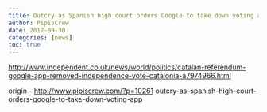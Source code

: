 ```yaml
---
title: Outcry as Spanish high court orders Google to take down voting app
author: PipisCrew
date: 2017-09-30
categories: [news]
toc: true
---
```


http://www.independent.co.uk/news/world/politics/catalan-referendum-google-app-removed-independence-vote-catalonia-a7974966.html

origin - http://www.pipiscrew.com/?p=10261 outcry-as-spanish-high-court-orders-google-to-take-down-voting-app